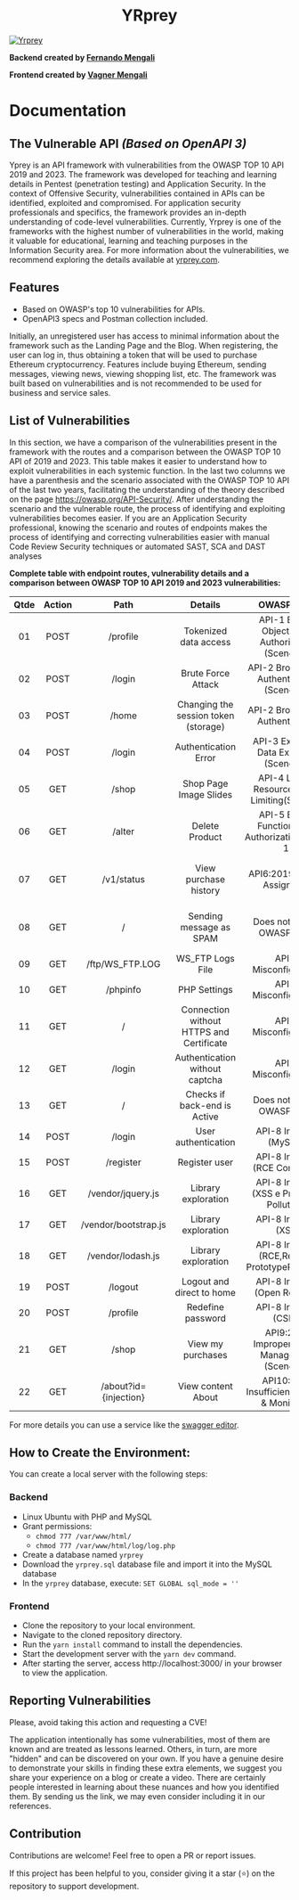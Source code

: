 <h1 align="center">
  YRprey
</h1>

[![Yrprey](https://raw.githubusercontent.com/vagnermengali/yrprey-frontend/main/public/background-banner.webp)](https://yrprey.com/)

**Backend created by [Fernando Mengali](https://www.linkedin.com/in/fernando-mengali-273504142/)**

**Frontend created by [Vagner Mengali](https://www.linkedin.com/in/vagnermengali/)**

# Documentation

## **The Vulnerable API** *(Based on OpenAPI 3)*

Yprey is an API framework with vulnerabilities from the OWASP TOP 10 API 2019 and 2023. The framework was developed for teaching and learning details in Pentest (penetration testing) and Application Security. In the context of Offensive Security, vulnerabilities contained in APIs can be identified, exploited and compromised. For application security professionals and specifics, the framework provides an in-depth understanding of code-level vulnerabilities. Currently, Yrprey is one of the frameworks with the highest number of vulnerabilities in the world, making it valuable for educational, learning and teaching purposes in the Information Security area. For more information about the vulnerabilities, we recommend exploring the details available at [yrprey.com](https://yrprey.com).

## Features
 - Based on OWASP's top 10 vulnerabilities for APIs.
 - OpenAPI3 specs and Postman collection included.

Initially, an unregistered user has access to minimal information about the framework such as the Landing Page and the Blog. When registering, the user can log in, thus obtaining a token that will be used to purchase Ethereum cryptocurrency. Features include buying Ethereum, sending messages, viewing news, viewing shopping list, etc. The framework was built based on vulnerabilities and is not recommended to be used for business and service sales.

## List of Vulnerabilities

In this section, we have a comparison of the vulnerabilities present in the framework with the routes and a comparison between the OWASP TOP 10 API of 2019 and 2023.
This table makes it easier to understand how to exploit vulnerabilities in each systemic function.
In the last two columns we have a parenthesis and the scenario associated with the OWASP TOP 10 API of the last two years, facilitating the understanding of the theory described on the page https://owasp.org/API-Security/.
After understanding the scenario and the vulnerable route, the process of identifying and exploiting vulnerabilities becomes easier. If you are an Application Security professional, knowing the scenario and routes of endpoints makes the process of identifying and correcting vulnerabilities easier with manual Code Review Security techniques or automated SAST, SCA and DAST analyses

**Complete table with endpoint routes, vulnerability details and a comparison between OWASP TOP 10 API 2019 and 2023 vulnerabilities:**

| **Qtde**| **Action**|  **Path**    |      **Details**               |          OWASP 2019                                |            OWASP 2023        |
|:-------:|:---------:|:------------:|:------------------------------:|:--------------------------------------------------:|:-----------------------------|
|   01    |  POST     |  /profile    |  Tokenized data access         | API-1 Broken Object Level Authorization (Scene 01) | API-1 Broken Object Level Authorization (Scene 01)   |
|   02    |  POST     |   /login      |    Brute Force Attack         | API-2 Broken User Authentication (Scene 01) | API-2 Broken Authentication (Scene 01) |
|   03    |  POST     |   /home       |  Changing the session token (storage)  | API-2 Broken User Authentication            | API-2 Broken Authentication (Scene 02)            |
|   04    |  POST     |   /login      |   Authentication Error          | API-3 Excessive Data Exposure (Scene 01)    | API-3 Broken Object Property Level (Scene 01)  |Authorization (Scene 01) |
|   05    |  GET      |   /shop       |Shop Page Image Slides         | API-4 Lack of Resources&Rate Limiting(Scene 2) |  API-4 Unrestricted Resource Consumption  |
|   06    |  GET      |   /alter      |         Delete Product        | API-5 Broken Function Level Authorization(Scene 1)|  API-5 Broken Function Level Authorization(Scene 1) | 
|   07    |  GET      |   /v1/status  | View purchase history         | API6:2019 - Mass Assignment |   Change to API-3 Broken Object Property Level (Scene 1)  |Authorization (Scene 2)|
|   08    |  GET       |   /          |    Sending message as SPAM    | Does not exist in OWASP 2019| API6:2023 Unrestricted Access to Sensitive Business Flows |
|   09    |  GET       |/ftp/WS_FTP.LOG |    WS_FTP Logs File         | API-7 Misconfiguration        | Change to API-8 Misconfiguration       |                               |
|   10    |  GET       |   /phpinfo    |    PHP Settings              | API-7 Misconfiguration        | Change to API-8 Misconfiguration       |                               |
|   11    |  GET       |   /           | Connection without HTTPS and Certificate| API-7 Misconfiguration        | Change to API-8 Misconfiguration       |                               |
|   12    |  GET       |   /login      | Authentication without captcha       | API-7 Misconfiguration        | Change to API-8 Misconfiguration       |                               |
|   13    |     GET    |   /           | Checks if back-end is Active| Does not exist in OWASP 2019        | API-7 Server Side Request Forgery (SSRF)                             |
|   14    |  POST      |   /login      |    User authentication     | API-8 Injection (MySQLi)      |   Does not exist in OWASP 2023                        |
|   15    |  POST      |   /register   |    Register user           | API-8 Injection (RCE Command) |   Does not exist in OWASP 2023                        |
|   16    |  GET       |   /vendor/jquery.js            |    Library exploration    | API-8 Injection (XSS e Prototype Pollution ) |   Does not exist in OWASP 2023                        |
|   17    |  GET       |   /vendor/bootstrap.js            |    Library exploration    | API-8 Injection (XSS) |   Does not exist in OWASP 2023                        |
|   18    |  GET       |   /vendor/lodash.js            |    Library exploration    | API-8 Injection (RCE,ReDos e PrototypePollution ) |   Does not exist in OWASP 2023                        |
|   19    |  POST      |   /logout     | Logout and direct to home   | API-8 Injection (Open Redirect) |   Does not exist in OWASP 2023                        |
|   20    |  POST      |   /profile    |    Redefine password             | API-8 Injection (CSRF)          |   Does not exist in OWASP 2023                        | 
|   21    |  GET       |   /shop       |    View my purchases   | API9:2019 Improper Assets Management (Scene 01) | Change to API3:2023 Broken Object Property Level Authorization |
|   22    |  GET       |   /about?id={injection} |    View content About    | API10:2019 Insufficient Logging & Monitoring | Does not exist in OWASP 2023      |

For more details you can use a service like the [swagger editor](https://editor.swagger.io).

## How to Create the Environment:

You can create a local server with the following steps:

### Backend

- Linux Ubuntu with PHP and MySQL
- Grant permissions: 
  - `chmod 777 /var/www/html/`
  - `chmod 777 /var/www/html/log/log.php`
- Create a database named `yrprey`
- Download the `yrprey.sql` database file and import it into the MySQL database
- In the `yrprey` database, execute: `SET GLOBAL sql_mode = ''`

### Frontend

- Clone the repository to your local environment.
- Navigate to the cloned repository directory.
- Run the `yarn install` command to install the dependencies.
- Start the development server with the `yarn dev` command.
- After starting the server, access http://localhost:3000/ in your browser to view the application.

## Reporting Vulnerabilities

Please, avoid taking this action and requesting a CVE!

The application intentionally has some vulnerabilities, most of them are known and are treated as lessons learned. Others, in turn, are more "hidden" and can be discovered on your own. If you have a genuine desire to demonstrate your skills in finding these extra elements, we suggest you share your experience on a blog or create a video. There are certainly people interested in learning about these nuances and how you identified them. By sending us the link, we may even consider including it in our references.

## Contribution

Contributions are welcome! Feel free to open a PR or report issues.

If this project has been helpful to you, consider giving it a star (⭐) on the repository to support development.
